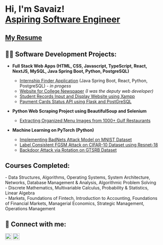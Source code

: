 <h1>Hi, I'm Savaiz! <br/><a href="https://www.linkedin.com/in/savaiz/">Aspiring Software Engineer</a>
<h2><a href="https://github.com/AhmadSavaiz03/Resume/blob/main/CV%20Ahmad%20Savaiz%20Nazir_NYC%20Linkedin.pdf">My Resume</a></h2>

<h2>👨‍💻 Software Development Projects:</h2>

- <b>Full Stack Web Apps (HTML, CSS, Javascript, TypeScript, React, NextJS, MySQL, Java Spring Boot, Python, PostgreSQL)</b>
  - [Internship Finder Application](https://github.com/AhmadSavaiz03/internships-project) (Java Spring Boot, React, Python, PostgreSQL) - <i>in progess</i>
  - [Website for College Newspaper](https://thegazelle.org) <i>(I was the deputy web developer)</i>
  - [Student Records Input and Display Website using Xampp](https://github.com/AhmadSavaiz03/Xampp_Student_Records_Website)
  - [Payment Cards Status API using Flask and PostGreSQL](https://github.com/AhmadSavaiz03/Cards_Status_API)

- <b>Python Web Scraping Project using BeautifulSoup and Selenium</b>
  - [Extracting Organized Menu Images from 1000+ Gulf Restaurants](https://github.com/AhmadSavaiz03/restaurant_webscraping)
    
- <b>Machine Learning on PyTorch (Python)</b>
  - [Implementing BadNets Attack Model on MNIST Dataset](https://github.com/AhmadSavaiz03/BadNets)
  - [Label Consistent FGSM Attack on CIFAR-10 Dataset using Resnet-18](https://github.com/AhmadSavaiz03/Label_Consistent_Backdoor)
  - [Backdoor Attack via Rotation on GTSRB Dataset](https://github.com/AhmadSavaiz03/Rotation_Backdoor)
    
<h2>Courses Completed:</h2>
- Data Structures, Algorithms, Operating Systems, System Architecture, Networks, Database Management & Analysis, Algorithmic Problem Solving<br/>
- Discrete Mathematics, Multivariable Calculus, Probability & Statistics, Linear Algebra<br/>
- Markets, Foundations of Fintech, Introduction to Accounting, Foundations of Financial Markets, Managerial Economics, Strategic Management, Operations Management<br/>

<h2> 🤳 Connect with me:</h2>

[<img align="left" alt="JoshMadakor | LinkedIn" width="22px" src="https://cdn.jsdelivr.net/npm/simple-icons@v3/icons/linkedin.svg" />][linkedin]
[<img align="left" alt="JoshMadakor | Instagram" width="22px" src="https://cdn.jsdelivr.net/npm/simple-icons@v3/icons/instagram.svg" />][instagram]

[instagram]: https://www.instagram.com/ahmadsavaiz03/
[linkedin]: https://linkedin.com/in/savaiz

<!--
**AhmadSavaiz03/AhmadSavaiz03** is a ✨ _special_ ✨ repository because its `README.md` (this file) appears on your GitHub profile.

Here are some ideas to get you started:

- 🔭 I’m currently working on ...
- 🌱 I’m currently learning ...
- 👯 I’m looking to collaborate on ...
- 🤔 I’m looking for help with ...
- 💬 Ask me about ...
- 📫 How to reach me: ...
- 😄 Pronouns: ...
- ⚡ Fun fact: ...
-->
